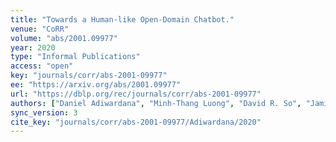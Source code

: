 ```yaml
---
title: "Towards a Human-like Open-Domain Chatbot."
venue: "CoRR"
volume: "abs/2001.09977"
year: 2020
type: "Informal Publications"
access: "open"
key: "journals/corr/abs-2001-09977"
ee: "https://arxiv.org/abs/2001.09977"
url: "https://dblp.org/rec/journals/corr/abs-2001-09977"
authors: ["Daniel Adiwardana", "Minh-Thang Luong", "David R. So", "Jamie Hall", "Noah Fiedel", "Romal Thoppilan", "Zi Yang", "Apoorv Kulshreshtha", "Gaurav Nemade", "Yifeng Lu", "Quoc V. Le"]
sync_version: 3
cite_key: "journals/corr/abs-2001-09977/Adiwardana/2020"
---
```

